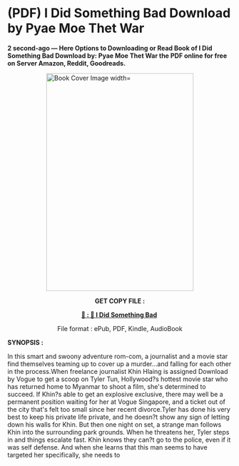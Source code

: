 # (PDF) I Did Something Bad Download by Pyae Moe Thet War

<p><strong>2 second-ago &mdash; Here Options to Downloading or Read Book of I Did Something Bad Download by: Pyae Moe Thet War the PDF online for free on Server Amazon, Reddit, Goodreads.</strong></p><p><a href="https://us.ebookarea.xyz/?book=203578726-i-did-something-bad"><img style="display: block; margin-left: auto; margin-right: auto;" src="https://i.gr-assets.com/images/S/compressed.photo.goodreads.com/books/1709521676l/203578726.jpg" alt="Book Cover Image width=" width="330" height="488" /></a></p><p style="text-align: center;"><strong>GET COPY FILE :</strong></p><p style="text-align: center;"><strong><a href="https://us.ebookarea.xyz/?book=203578726-i-did-something-bad" target="_blank" rel="noopener">📢 : 🔗 I Did Something Bad</a>&nbsp;</strong></p><p style="text-align: center;">File format : ePub, PDF, Kindle, AudioBook</p><p><strong>SYNOPSIS :</strong></p><p>In this smart and swoony adventure rom-com, a journalist and a movie star find themselves teaming up to cover up a murder...and falling for each other in the process.When freelance journalist Khin Hlaing is assigned Download by Vogue to get a scoop on Tyler Tun, Hollywood?s hottest movie star who has returned home to Myanmar to shoot a film, she's determined to succeed. If Khin?s able to get an explosive exclusive, there may well be a permanent position waiting for her at Vogue Singapore, and a ticket out of the city that's felt too small since her recent divorce.Tyler has done his very best to keep his private life private, and he doesn?t show any sign of letting down his walls for Khin. But then one night on set, a strange man follows Khin into the surrounding park grounds. When he threatens her, Tyler steps in and things escalate fast. Khin knows they can?t go to the police, even if it was self defense. And when she learns that this man seems to have targeted her specifically, she needs to </p>

